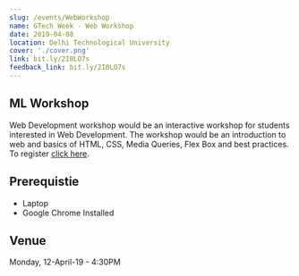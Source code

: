```yaml
---
slug: /events/WebWorkshop
name: GTech Week - Web Workshop
date: 2019-04-08
location: Delhi Technological University
cover: './cover.png'
link: bit.ly/2I0LO7s
feedback_link: bit.ly/2I0LO7s
---
```

## ML Workshop

Web Development workshop would be an interactive workshop for students interested in Web Development. The workshop would be an introduction to web and basics of HTML, CSS, Media Queries, Flex Box and best practices.
To register [click here](bit.ly/2I0LO7s).

## Prerequistie

- Laptop
- Google Chrome Installed

## Venue

Monday, 12-April-19 - 4:30PM
